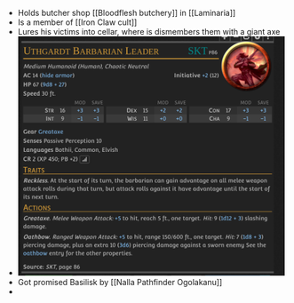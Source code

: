 - Holds butcher shop [[Bloodflesh butchery]] in [[Laminaria]]
- Is a member of [[Iron Claw cult]]
- Lures his victims into cellar, where is dismembers them with a giant axe
- ![Gorthok_Bloodflesh_stats.png](../assets/Gorthok_Bloodflesh_stats_1728311453868_0.png)
- Got promised Basilisk by [[Nalla Pathfinder Ogolakanu]]
-